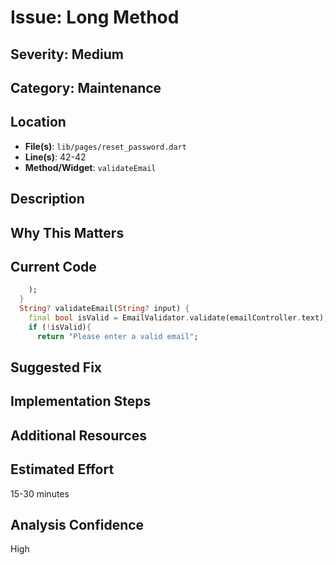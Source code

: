 # Issue: Long Method

## Severity: Medium

## Category: Maintenance

## Location
- **File(s)**: `lib/pages/reset_password.dart`
- **Line(s)**: 42-42
- **Method/Widget**: `validateEmail`

## Description


## Why This Matters


## Current Code
```dart
    );
  }
  String? validateEmail(String? input) {
    final bool isValid = EmailValidator.validate(emailController.text);
    if (!isValid){
      return "Please enter a valid email";
```

## Suggested Fix


## Implementation Steps


## Additional Resources


## Estimated Effort
15-30 minutes

## Analysis Confidence
High
